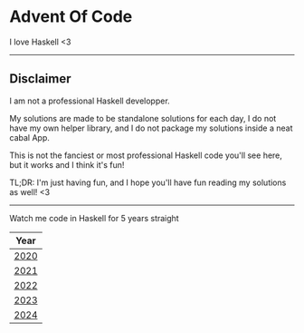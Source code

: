 # Advent Of Code
I love Haskell <3

---

## Disclaimer

I am not a professional Haskell developper.

My solutions are made to be standalone solutions for each day,
I do not have my own helper library, and I do not package my solutions inside
a neat cabal App.

This is not the fanciest or most professional Haskell code you'll see here,
but it works and I think it's fun!

TL;DR: I'm just having fun, and I hope you'll have fun reading my solutions as
well! <3

---

Watch me code in Haskell for 5 years straight

| Year 	
|-----
|  [2020](https://github.com/Sheinxy/Advent2020)
|  [2021](https://github.com/Sheinxy/Advent2021)
|  [2022](https://github.com/Sheinxy/Advent2022)
|  [2023](./2023)
|  [2024](./2024)
